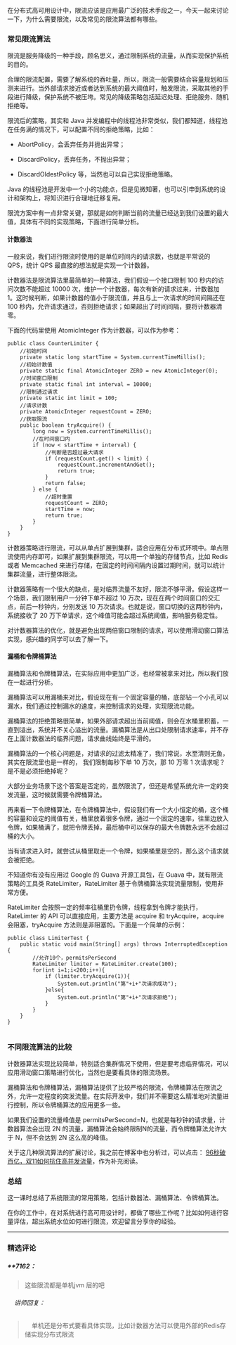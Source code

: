 <p data-nodeid="44191">在分布式高可用设计中，限流应该是应用最广泛的技术手段之一，今天一起来讨论一下，为什么需要限流，以及常见的限流算法都有哪些。</p>
<h3 data-nodeid="44192">常见限流算法</h3>
<p data-nodeid="44193">限流是服务降级的一种手段，顾名思义，通过限制系统的流量，从而实现保护系统的目的。</p>
<p data-nodeid="44194">合理的限流配置，需要了解系统的吞吐量，所以，限流一般需要结合容量规划和压测来进行。当外部请求接近或者达到系统的最大阈值时，触发限流，采取其他的手段进行降级，保护系统不被压垮。常见的降级策略包括延迟处理、拒绝服务、随机拒绝等。</p>
<p data-nodeid="44195">限流后的策略，其实和 Java 并发编程中的线程池非常类似，我们都知道，线程池在任务满的情况下，可以配置不同的拒绝策略，比如：</p>
<ul data-nodeid="44196">
<li data-nodeid="44197">
<p data-nodeid="44198">AbortPolicy，会丢弃任务并抛出异常；</p>
</li>
<li data-nodeid="44199">
<p data-nodeid="44200">DiscardPolicy，丢弃任务，不抛出异常；</p>
</li>
<li data-nodeid="44201">
<p data-nodeid="44202">DiscardOldestPolicy 等，当然也可以自己实现拒绝策略。</p>
</li>
</ul>
<p data-nodeid="44203">Java 的线程池是开发中一个小的功能点，但是见微知著，也可以引申到系统的设计和架构上，将知识进行合理地迁移复用。</p>
<p data-nodeid="44204">限流方案中有一点非常关键，那就是如何判断当前的流量已经达到我们设置的最大值，具体有不同的实现策略，下面进行简单分析。</p>
<h4 data-nodeid="44205">计数器法</h4>
<p data-nodeid="44206">一般来说，我们进行限流时使用的是单位时间内的请求数，也就是平常说的 QPS，统计 QPS 最直接的想法就是实现一个计数器。</p>
<p data-nodeid="44207">计数器法是限流算法里最简单的一种算法，我们假设一个接口限制 100 秒内的访问次数不能超过 10000 次，维护一个计数器，每次有新的请求过来，计数器加 1。这时候判断，如果计数器的值小于限流值，并且与上一次请求的时间间隔还在 100 秒内，允许请求通过，否则拒绝请求；如果超出了时间间隔，要将计数器清零。</p>
<p data-nodeid="44208">下面的代码里使用 AtomicInteger 作为计数器，可以作为参考：</p>
<pre class="lang-java" data-nodeid="45260"><code data-language="java"><span class="hljs-keyword">public</span> <span class="hljs-class"><span class="hljs-keyword">class</span> <span class="hljs-title">CounterLimiter</span> </span>{ 
    <span class="hljs-comment">//初始时间 </span>
    <span class="hljs-keyword">private</span> <span class="hljs-keyword">static</span> <span class="hljs-keyword">long</span> startTime = System.currentTimeMillis(); 
    <span class="hljs-comment">//初始计数值 </span>
    <span class="hljs-keyword">private</span> <span class="hljs-keyword">static</span> <span class="hljs-keyword">final</span> AtomicInteger ZERO = <span class="hljs-keyword">new</span> AtomicInteger(<span class="hljs-number">0</span>); 
    <span class="hljs-comment">//时间窗口限制 </span>
    <span class="hljs-keyword">private</span> <span class="hljs-keyword">static</span> <span class="hljs-keyword">final</span> <span class="hljs-keyword">int</span> interval = <span class="hljs-number">10000</span>; 
    <span class="hljs-comment">//限制通过请求 </span>
    <span class="hljs-keyword">private</span> <span class="hljs-keyword">static</span> <span class="hljs-keyword">int</span> limit = <span class="hljs-number">100</span>; 
    <span class="hljs-comment">//请求计数 </span>
    <span class="hljs-keyword">private</span> AtomicInteger requestCount = ZERO; 
    <span class="hljs-comment">//获取限流 </span>
    <span class="hljs-function"><span class="hljs-keyword">public</span> <span class="hljs-keyword">boolean</span> <span class="hljs-title">tryAcquire</span><span class="hljs-params">()</span> </span>{ 
        <span class="hljs-keyword">long</span> now = System.currentTimeMillis(); 
        <span class="hljs-comment">//在时间窗口内 </span>
        <span class="hljs-keyword">if</span> (now &lt; startTime + interval) { 
            <span class="hljs-comment">//判断是否超过最大请求 </span>
            <span class="hljs-keyword">if</span> (requestCount.get() &lt; limit) { 
                requestCount.incrementAndGet(); 
                <span class="hljs-keyword">return</span> <span class="hljs-keyword">true</span>; 
            } 
            <span class="hljs-keyword">return</span> <span class="hljs-keyword">false</span>; 
        } <span class="hljs-keyword">else</span> { 
            <span class="hljs-comment">//超时重置 </span>
            requestCount = ZERO; 
            startTime = now; 
            <span class="hljs-keyword">return</span> <span class="hljs-keyword">true</span>; 
        } 
    } 
} 
</code></pre>




<p data-nodeid="44210">计数器策略进行限流，可以从单点扩展到集群，适合应用在分布式环境中。单点限流使用内存即可，如果扩展到集群限流，可以用一个单独的存储节点，比如 Redis 或者 Memcached 来进行存储，在固定的时间间隔内设置过期时间，就可以统计集群流量，进行整体限流。</p>
<p data-nodeid="44211">计数器策略有一个很大的缺点，是对临界流量不友好，限流不够平滑。假设这样一个场景，我们限制用户一分钟下单不超过 10 万次，现在在两个时间窗口的交汇点，前后一秒钟内，分别发送 10 万次请求。也就是说，窗口切换的这两秒钟内，系统接收了 20 万下单请求，这个峰值可能会超过系统阈值，影响服务稳定性。</p>
<p data-nodeid="44212">对计数器算法的优化，就是避免出现两倍窗口限制的请求，可以使用滑动窗口算法实现，感兴趣的同学可以去了解一下。</p>
<h4 data-nodeid="44213">漏桶和令牌桶算法</h4>
<p data-nodeid="44214">漏桶算法和令牌桶算法，在实际应用中更加广泛，也经常被拿来对比，所以我们放在一起进行分析。</p>
<p data-nodeid="44215">漏桶算法可以用漏桶来对比，假设现在有一个固定容量的桶，底部钻一个小孔可以漏水，我们通过控制漏水的速度，来控制请求的处理，实现限流功能。</p>
<p data-nodeid="44216">漏桶算法的拒绝策略很简单，如果外部请求超出当前阈值，则会在水桶里积蓄，一直到溢出，系统并不关心溢出的流量。漏桶算法是从出口处限制请求速率，并不存在上面计数器法的临界问题，请求曲线始终是平滑的。</p>
<p data-nodeid="44217">漏桶算法的一个核心问题是，对请求的过滤太精准了，我们常说，水至清则无鱼，其实在限流里也是一样的，​&nbsp;我们限制每秒下单 10 万次，那 10 万零 1 次请求呢？是不是必须拒绝掉呢？</p>
<p data-nodeid="44218">大部分业务场景下这个答案是否定的，虽然限流了，但还是希望系统允许一定的突发流量，这时候就需要令牌桶算法。</p>
<p data-nodeid="44219">再来看一下令牌桶算法，在令牌桶算法中，假设我们有一个大小恒定的桶，这个桶的容量和设定的阈值有关，桶里放着很多令牌，通过一个固定的速率，往里边放入令牌，如果桶满了，就把令牌丢掉，最后桶中可以保存的最大令牌数永远不会超过桶的大小。</p>
<p data-nodeid="44220">当有请求进入时，就尝试从桶里取走一个令牌，如果桶里是空的，那么这个请求就会被拒绝。</p>
<p data-nodeid="44221">不知道你有没有应用过 Google 的 Guava 开源工具包，在 Guava 中，就有限流策略的工具类 RateLimiter，RateLimiter 基于令牌桶算法实现流量限制，使用非常方便。</p>
<p data-nodeid="44222">RateLimiter 会按照一定的频率往桶里扔令牌，线程拿到令牌才能执行，RateLimter 的 API 可以直接应用，主要方法是 acquire 和 tryAcquire，acquire 会阻塞，tryAcquire 方法则是非阻塞的。下面是一个简单的示例：</p>
<pre class="lang-java" data-nodeid="45904"><code data-language="java"><span class="hljs-keyword">public</span> <span class="hljs-class"><span class="hljs-keyword">class</span> <span class="hljs-title">LimiterTest</span> </span>{ 
    <span class="hljs-function"><span class="hljs-keyword">public</span> <span class="hljs-keyword">static</span> <span class="hljs-keyword">void</span> <span class="hljs-title">main</span><span class="hljs-params">(String[] args)</span> <span class="hljs-keyword">throws</span> InterruptedException </span>{ 
        <span class="hljs-comment">//允许10个，permitsPerSecond </span>
        RateLimiter limiter = RateLimiter.create(<span class="hljs-number">100</span>); 
        <span class="hljs-keyword">for</span>(<span class="hljs-keyword">int</span> i=<span class="hljs-number">1</span>;i&lt;<span class="hljs-number">200</span>;i++){ 
            <span class="hljs-keyword">if</span> (limiter.tryAcquire(<span class="hljs-number">1</span>)){ 
                System.out.println(<span class="hljs-string">"第"</span>+i+<span class="hljs-string">"次请求成功"</span>); 
            }<span class="hljs-keyword">else</span>{ 
                System.out.println(<span class="hljs-string">"第"</span>+i+<span class="hljs-string">"次请求拒绝"</span>); 
            } 
        } 
    } 
} 
​ 
</code></pre>




<h3 data-nodeid="44224">不同限流算法的比较</h3>
<p data-nodeid="44225">计数器算法实现比较简单，特别适合集群情况下使用，但是要考虑临界情况，可以应用滑动窗口策略进行优化，当然也是要看具体的限流场景。</p>
<p data-nodeid="44226">漏桶算法和令牌桶算法，漏桶算法提供了比较严格的限流，令牌桶算法在限流之外，允许一定程度的突发流量。在实际开发中，我们并不需要这么精准地对流量进行控制，所以令牌桶算法的应用更多一些。</p>
<p data-nodeid="44227">如果我们设置的流量峰值是 permitsPerSecond=N，也就是每秒钟的请求量，计数器算法会出现 2N 的流量，漏桶算法会始终限制N的流量，而令牌桶算法允许大于 N，但不会达到 2N 这么高的峰值。</p>
<p data-nodeid="44228">关于这几种限流算法的扩展讨论，我之前在博客中也分析过，可以点击： <a href="https://mp.weixin.qq.com/s?__biz=MzI0ODM4OTc4Mg==&amp;mid=2247483727&amp;idx=1&amp;sn=7bc814e9aca95760e47eea644c9d4558" data-nodeid="44269">96秒破百亿，双11如何抗住高并发流量</a>，作为补充阅读。</p>
<h3 data-nodeid="44229">总结</h3>
<p data-nodeid="44230">这一课时总结了系统限流的常用策略，包括计数器法、漏桶算法、令牌桶算法。</p>
<p data-nodeid="44447">在你的工作中，在对系统进行高可用设计时，都做了哪些工作呢？比如如何进行容量评估，超出系统水位如何进行限流，欢迎留言分享你的经验。</p>

---

### 精选评论

##### **7162：
> 这些限流都是单机jvm 层的吧

 ###### &nbsp;&nbsp;&nbsp; 讲师回复：
> &nbsp;&nbsp;&nbsp; 单机还是分布式要看具体实现，比如计数器方法可以使用外部的Redis存储实现分布式限流

